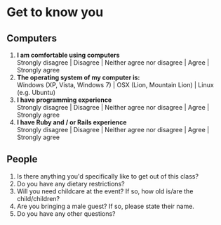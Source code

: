 # Get to know you

## Computers

1. **I am comfortable using computers** <br />Strongly disagree | Disagree | Neither agree nor disagree | Agree | Strongly agree
2. **The operating system of my computer is:** <br />Windows (XP, Vista, Windows 7) | OSX (Lion, Mountain Lion) | Linux (e.g. Ubuntu)
3. **I have programming experience** <br />Strongly disagree | Disagree | Neither agree nor disagree | Agree | Strongly agree
4. **I have Ruby and / or Rails experience** <br />Strongly disagree | Disagree | Neither agree nor disagree | Agree | Strongly agree

## People

1. Is there anything you'd specifically like to get out of this class?
2. Do you have any dietary restrictions?
3. Will you need childcare at the event? If so, how old is/are the child/children?
4. Are you bringing a male guest? If so, please state their name.
5. Do you have any other questions?